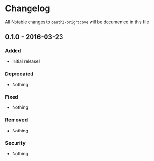 # Changelog
All Notable changes to `oauth2-brightcove` will be documented in this file

## 0.1.0 - 2016-03-23

### Added
- Initial release!

### Deprecated
- Nothing

### Fixed
- Nothing

### Removed
- Nothing

### Security
- Nothing
